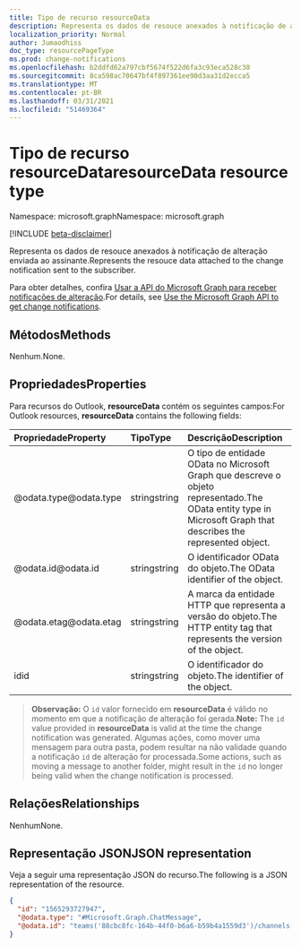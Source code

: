 ```yaml
---
title: Tipo de recurso resourceData
description: Representa os dados de resouce anexados à notificação de alteração enviada ao assinante.
localization_priority: Normal
author: Jumaodhiss
doc_type: resourcePageType
ms.prod: change-notifications
ms.openlocfilehash: b2ddfd62a797cbf5674f522d6fa3c93eca528c30
ms.sourcegitcommit: 8ca598ac70647bf4f897361ee90d3aa31d2ecca5
ms.translationtype: MT
ms.contentlocale: pt-BR
ms.lasthandoff: 03/31/2021
ms.locfileid: "51469364"
---
```

# <a name="resourcedata-resource-type"></a><span data-ttu-id="a7587-103">Tipo de recurso resourceData</span><span class="sxs-lookup"><span data-stu-id="a7587-103">resourceData resource type</span></span>

<span data-ttu-id="a7587-104">Namespace: microsoft.graph</span><span class="sxs-lookup"><span data-stu-id="a7587-104">Namespace: microsoft.graph</span></span>

[!INCLUDE [beta-disclaimer](../../includes/beta-disclaimer.md)]

<span data-ttu-id="a7587-105">Representa os dados de resouce anexados à notificação de alteração enviada ao assinante.</span><span class="sxs-lookup"><span data-stu-id="a7587-105">Represents the resouce data attached to the change notification sent to the subscriber.</span></span>

<span data-ttu-id="a7587-106">Para obter detalhes, confira [Usar a API do Microsoft Graph para receber notificações de alteração](webhooks.md).</span><span class="sxs-lookup"><span data-stu-id="a7587-106">For details, see [Use the Microsoft Graph API to get change notifications](webhooks.md).</span></span>

## <a name="methods"></a><span data-ttu-id="a7587-107">Métodos</span><span class="sxs-lookup"><span data-stu-id="a7587-107">Methods</span></span>

<span data-ttu-id="a7587-108">Nenhum.</span><span class="sxs-lookup"><span data-stu-id="a7587-108">None.</span></span>

## <a name="properties"></a><span data-ttu-id="a7587-109">Propriedades</span><span class="sxs-lookup"><span data-stu-id="a7587-109">Properties</span></span>

<span data-ttu-id="a7587-110">Para recursos do Outlook, **resourceData** contém os seguintes campos:</span><span class="sxs-lookup"><span data-stu-id="a7587-110">For Outlook resources, **resourceData** contains the following fields:</span></span>

| <span data-ttu-id="a7587-111">Propriedade</span><span class="sxs-lookup"><span data-stu-id="a7587-111">Property</span></span> | <span data-ttu-id="a7587-112">Tipo</span><span class="sxs-lookup"><span data-stu-id="a7587-112">Type</span></span> | <span data-ttu-id="a7587-113">Descrição</span><span class="sxs-lookup"><span data-stu-id="a7587-113">Description</span></span> |
|:---------|:-----|:------------|
| <span data-ttu-id="a7587-114">@odata.type</span><span class="sxs-lookup"><span data-stu-id="a7587-114">@odata.type</span></span> | <span data-ttu-id="a7587-115">string</span><span class="sxs-lookup"><span data-stu-id="a7587-115">string</span></span> | <span data-ttu-id="a7587-116">O tipo de entidade OData no Microsoft Graph que descreve o objeto representado.</span><span class="sxs-lookup"><span data-stu-id="a7587-116">The OData entity type in Microsoft Graph that describes the represented object.</span></span> |
| <span data-ttu-id="a7587-117">@odata.id</span><span class="sxs-lookup"><span data-stu-id="a7587-117">@odata.id</span></span> | <span data-ttu-id="a7587-118">string</span><span class="sxs-lookup"><span data-stu-id="a7587-118">string</span></span> | <span data-ttu-id="a7587-119">O identificador OData do objeto.</span><span class="sxs-lookup"><span data-stu-id="a7587-119">The OData identifier of the object.</span></span> |
| <span data-ttu-id="a7587-120">@odata.etag</span><span class="sxs-lookup"><span data-stu-id="a7587-120">@odata.etag</span></span> | <span data-ttu-id="a7587-121">string</span><span class="sxs-lookup"><span data-stu-id="a7587-121">string</span></span> | <span data-ttu-id="a7587-122">A marca da entidade HTTP que representa a versão do objeto.</span><span class="sxs-lookup"><span data-stu-id="a7587-122">The HTTP entity tag that represents the version of the object.</span></span> |
| <span data-ttu-id="a7587-123">id</span><span class="sxs-lookup"><span data-stu-id="a7587-123">id</span></span> | <span data-ttu-id="a7587-124">string</span><span class="sxs-lookup"><span data-stu-id="a7587-124">string</span></span> | <span data-ttu-id="a7587-125">O identificador do objeto.</span><span class="sxs-lookup"><span data-stu-id="a7587-125">The identifier of the object.</span></span> |

> <span data-ttu-id="a7587-126">**Observação:** O `id` valor fornecido em **resourceData** é válido no momento em que a notificação de alteração foi gerada.</span><span class="sxs-lookup"><span data-stu-id="a7587-126">**Note:** The `id` value provided in **resourceData** is valid at the time the change notification was generated.</span></span> <span data-ttu-id="a7587-127">Algumas ações, como mover uma mensagem para outra pasta, podem resultar na não validade quando a notificação `id` de alteração for processada.</span><span class="sxs-lookup"><span data-stu-id="a7587-127">Some actions, such as moving a message to another folder, might result in the `id` no longer being valid when the change notification is processed.</span></span>

## <a name="relationships"></a><span data-ttu-id="a7587-128">Relações</span><span class="sxs-lookup"><span data-stu-id="a7587-128">Relationships</span></span>

<span data-ttu-id="a7587-129">Nenhum</span><span class="sxs-lookup"><span data-stu-id="a7587-129">None.</span></span>

## <a name="json-representation"></a><span data-ttu-id="a7587-130">Representação JSON</span><span class="sxs-lookup"><span data-stu-id="a7587-130">JSON representation</span></span>

<span data-ttu-id="a7587-131">Veja a seguir uma representação JSON do recurso.</span><span class="sxs-lookup"><span data-stu-id="a7587-131">The following is a JSON representation of the resource.</span></span>

<!-- {
  "blockType": "resource",
  "optionalProperties": [

  ],
  "@odata.type": "microsoft.graph.resourceData"
}-->

```json
{
  "id": "1565293727947",
  "@odata.type": "#Microsoft.Graph.ChatMessage",
  "@odata.id": "teams('88cbc8fc-164b-44f0-b6a6-b59b4a1559d3')/channels('19:8d9da062ec7647d4bb1976126e788b47@thread.tacv2')/messages('1565293727947')/replies('1565293727947')"
}
```

<!-- uuid: eb6c98ec-8257-4826-910e-5c603265257f
2020-05-25 14:57:30 UTC -->
<!--
{
  "type": "#page.annotation",
  "description": "change notification resource data resource",
  "keywords": "",
  "section": "documentation",
  "tocPath": "",
  "suppressions": []
}
-->


